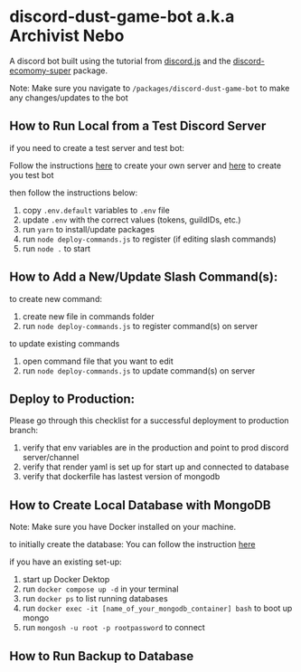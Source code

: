 # discord-dust-game-bot a.k.a Archivist Nebo

A discord bot built using the tutorial from [discord.js](https://discordjs.guide/#before-you-begin) and the [discord-ecomomy-super](https://des-docs.js.org/#/) package.

Note: Make sure you navigate to `/packages/discord-dust-game-bot` to make any changes/updates to the bot

## How to Run Local from a Test Discord Server

if you need to create a test server and test bot:

Follow the instructions [here](https://support.discord.com/hc/en-us/articles/204849977-How-do-I-create-a-server-) to create your own server and [here](https://discordjs.guide/preparations/setting-up-a-bot-application.html#creating-your-bot) to create you test bot

then follow the instructions below:

1. copy `.env.default` variables to `.env` file
2. update `.env` with the correct values (tokens, guildIDs, etc.)
3. run `yarn` to install/update packages
4. run `node deploy-commands.js` to register (if editing slash commands)
5. run `node .` to start

## How to Add a New/Update Slash Command(s):

to create new command:

1. create new file in commands folder
2. run `node deploy-commands.js` to register command(s) on server

to update existing commands

1. open command file that you want to edit
2. run `node deploy-commands.js` to update command(s) on server

## Deploy to Production:

Please go through this checklist for a successful deployment to production branch:

1. verify that env variables are in the production and point to prod discord server/channel
2. verify that render yaml is set up for start up and connected to database
3. verify that dockerfile has lastest version of mongodb

## How to Create Local Database with MongoDB

Note: Make sure you have Docker installed on your machine.

to initially create the database:
You can follow the instruction [here](https://medium.com/@szpytfire/setting-up-mongodb-within-a-docker-container-for-local-development-327e32a2b68d)

if you have an existing set-up:

1. start up Docker Dektop
2. run `docker compose up -d` in your terminal
3. run `docker ps` to list running databases
4. run `docker exec -it [name_of_your_mongodb_container] bash` to boot up mongo
5. run `mongosh -u root -p rootpassword` to connect

## How to Run Backup to Database
